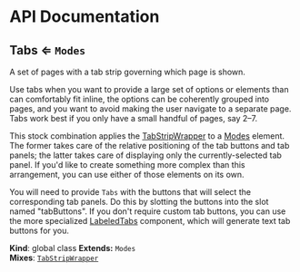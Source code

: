 # API Documentation
<a name="Tabs"></a>

## Tabs ⇐ <code>Modes</code>
A set of pages with a tab strip governing which page is shown.

Use tabs when you want to provide a large set of options or elements than
can comfortably fit inline, the options can be coherently grouped into pages,
and you want to avoid making the user navigate to a separate page. Tabs work
best if you only have a small handful of pages, say 2–7.

This stock combination applies the [TabStripWrapper](TabStripWrapper) to a
[Modes](Modes) element. The former takes care of the relative positioning
of the tab buttons and tab panels; the latter takes care of displaying only
the currently-selected tab panel. If you'd like to create something more
complex than this arrangement, you can use either of those elements on its
own.

You will need to provide `Tabs` with the buttons that will select the
corresponding tab panels. Do this by slotting the buttons into the slot named
"tabButtons". If you don't require custom tab buttons, you can use the more
specialized [LabeledTabs](LabeledTabs) component, which will generate text
tab buttons for you.

  **Kind**: global class
**Extends:** <code>Modes</code>  
**Mixes**: <code>[TabStripWrapper](../../mixins/docs/TabStripWrapper.md)</code>
  
